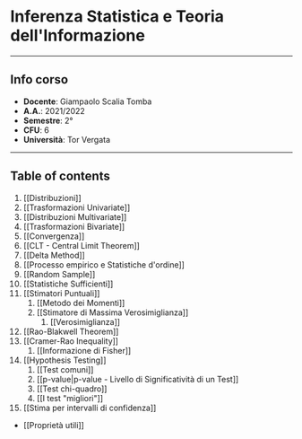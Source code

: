 # Inferenza Statistica e Teoria dell'Informazione
--------------
## Info corso
- **Docente**: Giampaolo Scalia Tomba
- **A.A.**: 2021/2022
- **Semestre**: 2°
- **CFU**: 6
- **Università**: Tor Vergata


-------------------------
## Table of contents
1. [[Distribuzioni]]
2. [[Trasformazioni Univariate]]
3. [[Distribuzioni Multivariate]]
4. [[Trasformazioni Bivariate]]
5. [[Convergenza]]
6. [[CLT - Central Limit Theorem]]
7. [[Delta Method]]
8. [[Processo empirico e Statistiche d'ordine]]
9. [[Random Sample]]
10. [[Statistiche Sufficienti]]
11. [[Stimatori Puntuali]]
	1. [[Metodo dei Momenti]]
	2. [[Stimatore di Massima Verosimiglianza]]
		1. [[Verosimiglianza]]
14. [[Rao-Blakwell Theorem]]
15. [[Cramer-Rao Inequality]]
	1. [[Informazione di Fisher]]
16. [[Hypothesis Testing]]
	1. [[Test comuni]]
	2. [[p-value|p-value - Livello di Significatività di un Test]]
	3. [[Test chi-quadro]]
	4. [[I test "migliori"]]
17. [[Stima per intervalli di confidenza]]

- [[Proprietà utili]]